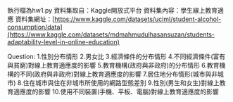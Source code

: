 執行檔為hw1.py
資料集取自：Kaggle開放式平台
資料集內容：學生線上教育適應
資料集網址：[https://www.kaggle.com/datasets/uciml/student-alcohol-consumption/data](https://www.kaggle.com/datasets/mdmahmudulhasansuzan/students-adaptability-level-in-online-education)

Question:
1.性別分布情形
2.男女比
3.經濟條件的分布情形
4.不同經濟條件(富有與貧窮)對線上教育適應度的影響
5.教育機構(政府與非政府)的分布情形
6.教育機構的不同(政府與非政府)對線上教育適應度的影響
7.居住地分布情形(城市與非城市)
8.住在城市與住在非城市所使用的網路型態差別
9.性別(男生和女生)對線上教育適應度的影響
10.使用不同裝置(手機、平板、電腦)對線上教育適應度的影響
